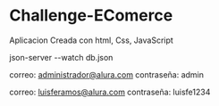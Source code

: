 # Challenge-EComerce
Aplicacion Creada con html, Css, JavaScript


json-server --watch db.json

correo: administrador@alura.com
contraseña: admin

correo: luisferamos@alura.com
contraseña: luisfe1234
